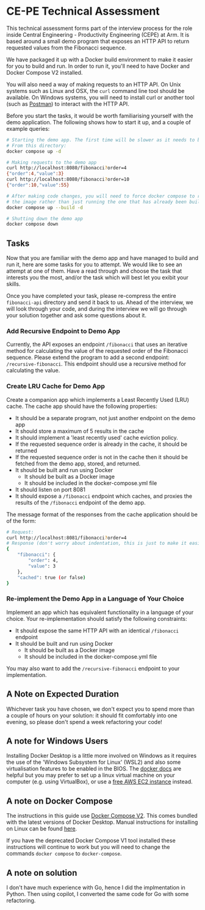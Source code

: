 # CE-PE Technical Assessment

This technical assessment forms part of the interview process for the role
inside Central Engineering - Productivity Engineering (CEPE) at Arm.
It is based around a small demo program that exposes an HTTP API to return
requested values from the Fibonacci sequence.

We have packaged it up with a Docker build environment to make it easier for
you to build and run. In order to run it, you'll need to have Docker
and Docker Compose V2 installed.

You will also need a way of making requests to an HTTP API.
On Unix systems such as Linux and OSX, the `curl` command line tool should
be available. On Windows systems, you will need to install curl or another
tool (such as [Postman](https://www.postman.com/downloads/)) to interact
with the HTTP API.

Before you start the tasks, it would be worth familiarising yourself with
the demo application. The following shows how to start it up, and a couple
of example queries:

```sh
# Starting the demo app. The first time will be slower as it needs to build.
# From this directory:
docker compose up -d

# Making requests to the demo app
curl http://localhost:8080/fibonacci?order=4
{"order":4,"value":3}
curl http://localhost:8080/fibonacci?order=10
{"order":10,"value":55}

# After making code changes, you will need to force docker compose to rebuild
# the image rather than just running the one that has already been built
docker compose up --build -d

# Shutting down the demo app
docker compose down
```

## Tasks

Now that you are familiar with the demo app and have managed to build and run
it, here are some tasks for you to attempt. We would like to see an attempt
at one of them. Have a read through and choose the task that interests you the
most, and/or the task which will best let you exibit your skills.

Once you have completed your task, please re-compress the entire `fibonacci-api`
directory and send it back to us. Ahead of the interview, we will look through
your code, and during the interview we will go through your solution together
and ask some questions about it.

### Add Recursive Endpoint to Demo App

Currently, the API exposes an endpoint `/fibonacci` that uses an iterative
method for calculating the value of the requested order of the Fibonacci
sequence. Please extend the program to add a second endpoint:
`/recursive-fibonacci`. This endpoint should use a recursive method for
calculating the value.

### Create LRU Cache for Demo App

Create a companion app which implements a Least Recently Used (LRU) cache.
The cache app should have the following properties:

- It should be a separate program, not just another endpoint on the demo app
- It should store a maximum of 5 results in the cache
- It should implement a 'least recently used' cache eviction policy.
- If the requested sequence order is already in the cache, it should be returned
- If the requested sequence order is not in the cache then it should be fetched from
  the demo app, stored, and returned.
- It should be built and run using Docker
  - It should be built as a Docker image
  - It should be included in the docker-compose.yml file
- It should listen on port 8081
- It should expose a `/fibonacci` endpoint which caches, and proxies the results
  of the `/fibonacci` endpoint of the demo app.

The message format of the responses from the cache application should be of the form:

```sh
# Request:
curl http://localhost:8081/fibonacci?order=4
# Response (don't worry about indentation, this is just to make it easier to read)
{
    "fibonacci": {
        "order": 4,
        "value": 3
    },
    "cached": true (or false)
}
```

### Re-implement the Demo App in a Language of Your Choice

Implement an app which has equivalent functionality in a language of your choice.
Your re-implementation should satisfy the following constraints:

- It should expose the same HTTP API with an identical `/fibonacci` endpoint
- It should be built and run using Docker
  - It should be built as a Docker image
  - It should be included in the docker-compose.yml file

You may also want to add the `/recursive-fibonacci` endpoint to your implementation.

## A Note on Expected Duration

Whichever task you have chosen, we don't expect you to spend more than a couple
of hours on your solution: it should fit comfortably into one evening, so please
don't spend a week refactoring your code!

## A note for Windows Users

Installing Docker Desktop is a little more involved on Windows as it requires the
use of the 'Windows Subsystem for Linux' (WSL2) and also some virtualisation features
to be enabled in the BIOS. The
[docker docs](https://docs.docker.com/docker-for-windows/install/) are helpful but you
may prefer to set up a linux virtual machine on your computer (e.g. using VirtualBox),
or use a [free AWS EC2 instance](https://aws.amazon.com/free) instead.

## A note on Docker Compose

The instructions in this guide use [Docker Compose V2](https://docs.docker.com/compose/migrate/).
This comes bundled with the latest versions of Docker Desktop.
Manual instructions for installing on Linux can be found
[here](https://docs.docker.com/compose/install/linux/#install-using-the-repository).

If you have the deprecated Docker Compose V1 tool installed these instructions will
continue to work but you will need to change the commands `docker compose` to
`docker-compose`.


## A note on solution

I don't have much experience with Go, hence I did the implmentation in Python. Then using copilot, I converted the same code for Go with some refactoring.